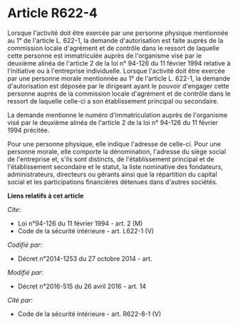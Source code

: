 # Article R622-4

Lorsque l'activité doit être exercée par une personne physique mentionnée au 1° de l'article L. 622-1, la demande
d'autorisation est faite auprès de la commission locale d'agrément et de contrôle dans le ressort de laquelle cette personne
est immatriculée auprès de l'organisme visé par le deuxième alinéa de l'article 2 de la loi n° 94-126 du 11 février 1994
relative à l'initiative ou à l'entreprise individuelle. Lorsque l'activité doit être exercée par une personne morale
mentionnée au 1° de l'article L. 622-1, la demande d'autorisation est déposée par le dirigeant ayant le pouvoir d'engager
cette personne auprès de la commission locale d'agrément et de contrôle dans le ressort de laquelle celle-ci a son
établissement principal ou secondaire. 

La demande mentionne le numéro d'immatriculation auprès de l'organisme visé par le deuxième alinéa de l'article 2 de la loi
n° 94-126 du 11 février 1994 précitée. 

Pour une personne physique, elle indique l'adresse de celle-ci. Pour une personne morale, elle comporte la dénomination,
l'adresse du siège social de l'entreprise et, s'ils sont distincts, de l'établissement principal et de l'établissement
secondaire et le statut, la liste nominative des fondateurs, administrateurs, directeurs ou gérants ainsi que la répartition
du capital social et les participations financières détenues dans d'autres sociétés.

**Liens relatifs à cet article**

_Cite_:

  - Loi n°94-126 du 11 février 1994 - art. 2 (M)
  - Code de la sécurité intérieure - art. L622-1 (V)

_Codifié par_:

  - Décret n°2014-1253 du 27 octobre 2014 - art.

_Modifié par_:

  - Décret n°2016-515 du 26 avril 2016 - art. 14

_Cité par_:

  - Code de la sécurité intérieure - art. R622-8-1 (V)
